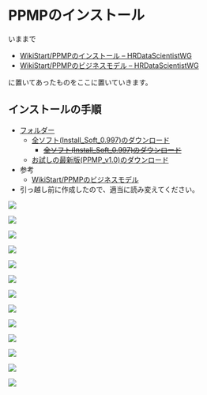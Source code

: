 # PPMPのインストール

いままで

* [WikiStart/PPMPのインストール – HRDataScientistWG](http://textmagic.dip.jp/trac/HRDataScientistWG/wiki/WikiStart/PPMPのインストール)
* [WikiStart/PPMPのビジネスモデル – HRDataScientistWG](http://textmagic.dip.jp/trac/HRDataScientistWG/wiki/WikiStart/PPMPのビジネスモデル)

に置いてあったものをここに置いていきます。

## インストールの手順

* [フォルダー](https://drive.google.com/drive/folders/0B58FUymlrqh9NHBLLTFFTElHOHM?usp=sharing)
  * [全ソフト(Install_Soft_0.997)のダウンロード](https://drive.google.com/file/d/0B58FUymlrqh9cDdmTmJ1MlBpQXc/view?usp=sharing)
    * ~~[全ソフト(Install_Soft_0.997)のダウンロード](http://textmagic.dip.jp/trac/HRDataScientistWG/raw-attachment/wiki/WikiStart/PPMPのインストール/Install_Soft_0.997.zip)~~
  * [お試しの最新版(PPMP_v1.0)のダウンロード](https://drive.google.com/drive/folders/0B58FUymlrqh9TkwyRzUtcUpjXzQ?usp=sharing)
* 参考
  * [WikiStart/PPMPのビジネスモデル](https://github.com/t-magic/SOFT/wiki)
* 引っ越し前に作成したので、適当に読み変えてください。


![](pict/1.png)

![](pict/2.png)

![](pict/3.png)

![](pict/4.png)

![](pict/5.png)

![](pict/6.png)

![](pict/7.png)

![](pict/8.png)

![](pict/9.png)

![](pict/10.png)

![](pict/11.png)

![](pict/12.png)

![](pict/13.png)
